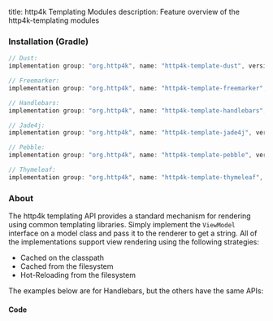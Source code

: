 title: http4k Templating Modules
description: Feature overview of the http4k-templating modules

### Installation (Gradle)

```groovy
// Dust: 
implementation group: "org.http4k", name: "http4k-template-dust", version: "4.12.3.1"

// Freemarker: 
implementation group: "org.http4k", name: "http4k-template-freemarker", version: "4.12.3.1"

// Handlebars: 
implementation group: "org.http4k", name: "http4k-template-handlebars", version: "4.12.3.1"

// Jade4j: 
implementation group: "org.http4k", name: "http4k-template-jade4j", version: "4.12.3.1"

// Pebble: 
implementation group: "org.http4k", name: "http4k-template-pebble", version: "4.12.3.1"

// Thymeleaf: 
implementation group: "org.http4k", name: "http4k-template-thymeleaf", version: "4.12.3.1"
```

### About
The http4k templating API provides a standard mechanism for rendering using common templating libraries. Simply implement the `ViewModel` interface on a model class and pass it to the renderer to get a string. All of the implementations support view rendering using the following strategies:

* Cached on the classpath
* Cached from the filesystem
* Hot-Reloading from the filesystem

The examples below are for Handlebars, but the others have the same APIs:

#### Code  [<img class="octocat"/>](https://github.com/http4k/http4k/blob/master/src/docs/guide/reference/templating/example.kt)

<script src="https://gist-it.appspot.com/https://github.com/http4k/http4k/blob/master/src/docs/guide/reference/templating/example.kt"></script>

[http4k]: https://http4k.org
